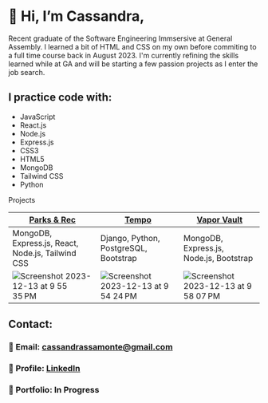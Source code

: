 # 👋 Hi, I’m Cassandra,

Recent graduate of the Software Engineering Immsersive at General Assembly. I learned a bit of HTML and CSS on my own before commiting to a full time course back in August 2023. I'm currently refining the skills learned while at GA and will be starting a few passion projects as I enter the job search. 

## I practice code with:
+ JavaScript
+ React.js
+ Node.js
+ Express.js
+ CSS3
+ HTML5
+ MongoDB
+ Tailwind CSS
+ Python

Projects

| [Parks & Rec](https://github.com/Cassandra-Samonte/Parks-and-Rec) | [Tempo](https://github.com/amerazo/spotify_clone) | [Vapor Vault](https://github.com/Cassandra-Samonte/Vapor-Vault) |
| ----------------------------------------------------------------- | ------------------------------------------------- | --------------------------------------------------------------- |
| MongoDB, Express.js, React, Node.js, Tailwind CSS                 | Django, Python, PostgreSQL, Bootstrap             | MongoDB, Express.js, Node.js, Bootstrap                         |
| ![Screenshot 2023-12-13 at 9 55 35 PM](https://github.com/Cassandra-Samonte/Cassandra-Samonte/assets/142133887/3811fe81-82d4-47d3-86e4-89ef24cdbc93) | ![Screenshot 2023-12-13 at 9 54 24 PM](https://github.com/Cassandra-Samonte/Cassandra-Samonte/assets/142133887/e97cc0d1-bcc7-4ba0-9090-6f7787458d25) | ![Screenshot 2023-12-13 at 9 58 07 PM](https://github.com/Cassandra-Samonte/Cassandra-Samonte/assets/142133887/e29bd8ad-5b7f-4b77-a424-ecebaa76acdd) |





## Contact:
### 💌 Email: cassandrassamonte@gmail.com
### 📍 Profile: [LinkedIn](https://www.linkedin.com/in/cassandra-samonte/)
### 💼 Portfolio: In Progress
